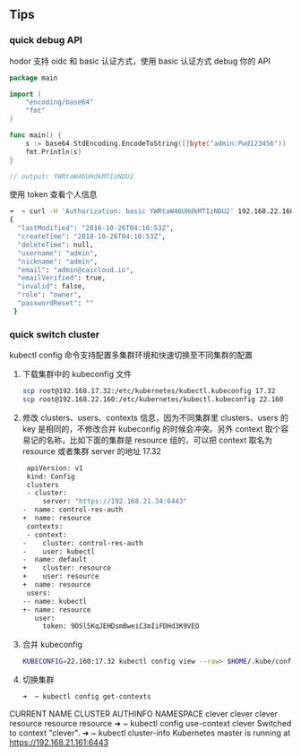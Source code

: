 ## Tips

### quick debug API

hodor 支持 oidc 和 basic 认证方式，使用 basic 认证方式 debug 你的 API 
```go
package main

import (
	"encoding/base64"
	"fmt"
)

func main() {
	s := base64.StdEncoding.EncodeToString([]byte("admin:Pwd123456"))
	fmt.Println(s)
}

// output: YWRtaW46UHdkMTIzNDU2
```
使用 token 查看个人信息
```bash
➜  ~ curl -H 'Authorization: basic YWRtaW46UHdkMTIzNDU2' 192.168.22.160:30069/apis/cauth.auth.caicloud.io/v2/profile
{
  "lastModified": "2018-10-26T04:10:53Z",
  "createTime": "2018-10-26T04:10:53Z",
  "deleteTime": null,
  "username": "admin",
  "nickname": "admin",
  "email": "admin@caicloud.io",
  "emailVerified": true,
  "invalid": false,
  "role": "owner",
  "passwordReset": ""
 }
```

### quick switch cluster

kubectl config 命令支持配置多集群环境和快速切换至不同集群的配置

1. 下载集群中的 kubeconfig 文件

   ```bash
   scp root@192.168.17.32:/etc/kubernetes/kubectl.kubeconfig 17.32
   scp root@192.168.22.160:/etc/kubernetes/kubectl.kubeconfig 22.160
   ```

2. 修改 clusters、users、contexts 信息，因为不同集群里 clusters、users 的 key 是相同的，不修改合并 kubeconfig 的时候会冲突。另外 context 取个容易记的名称，比如下面的集群是 resource 组的，可以把 context 取名为 resource 或者集群 server 的地址 17.32

   ```bash
    apiVersion: v1
    kind: Config
    clusters
    - cluster:
        server: "https://192.168.21.34:6443"
   -  name: control-res-auth
   +  name: resource
    contexts:
    - context:
   -    cluster: control-res-auth
   -    user: kubectl
   -  name: default
   +    cluster: resource
   +    user: resource
   +  name: resource
    users:
   -- name: kubectl
   +- name: resource
      user:
        token: 9DSl5KqJEHDsmBweiC3mIiFDHd3K9VEO
   ```

3. 合并 kubeconfig

   ```bash
   KUBECONFIG=22.160:17.32 kubectl config view --raw> $HOME/.kube/config
   ```

4. 切换集群
   ```bash
   ➜  ~ kubectl config get-contexts
CURRENT   NAME       CLUSTER    AUTHINFO   NAMESPACE
          clever     clever     clever
          resource   resource   resource
➜  ~ kubectl config use-context clever
Switched to context "clever".
➜  ~ kubectl cluster-info
Kubernetes master is running at https://192.168.21.161:6443
   ```
